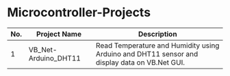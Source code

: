 # Microcontroller-Projects
<!-- https://www.tablesgenerator.com/markdown_tables -->

| No. | Project Name | Description |
|-----|----------------------|----------------------------------------------------------|
| 1 | VB_Net-Arduino_DHT11 | Read Temperature and Humidity using Arduino and DHT11 sensor and display data on VB.Net GUI. |
